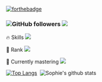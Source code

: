 [![forthebadge](https://forthebadge.com/images/badges/powered-by-jeffs-keyboard.svg)](https://forthebadge.com)


### ![GitHub followers](https://img.shields.io/github/followers/hellosophiee?style=social) ![](https://visitor-badge.glitch.me/badge?page_id=hellosophie.hellosophie) 

🔥 Skills ![](https://img.shields.io/badge/MERN-Stack-brightgreen) 

🧠 Rank ![](https://www.codewars.com/users/sophieee/badges/micro)

🌱 Currently mastering ![](https://img.shields.io/badge/DSA-ES6-brightgreen)


[![Top Langs](https://github-readme-stats.vercel.app/api/top-langs/?username=hellosophiee&theme=cobalt&layout=compact)](https://github.com/anuraghazra/github-readme-stats)&nbsp;&nbsp;![Sophie's github stats](https://github-readme-stats.vercel.app/api?username=hellosophiee&theme=cobalt&show_icons=true)



<!--
**hellosophiee/hellosophiee** is a ✨ _special_ ✨ repository because its `README.md` (this file) appears on your GitHub profile.

Here are some ideas to get you started:

- 🔭 I’m currently working on ...
- 🌱 I’m currently learning ...
- 👯 I’m looking to collaborate on ...
- 🤔 I’m looking for help with ...
- 💬 Ask me about ...
- 📫 How to reach me: ...
- 😄 Pronouns: ...
- ⚡ Fun fact: ...
-->
